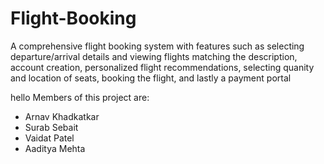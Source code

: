 # Flight-Booking

A comprehensive flight booking system with features such as selecting departure/arrival details and viewing flights matching the description, account creation, personalized flight recommendations, selecting quanity and location of seats, booking the flight, and lastly a payment portal

hello
Members of this project are:
- Arnav Khadkatkar
- Surab Sebait
- Vaidat Patel
- Aaditya Mehta
